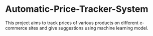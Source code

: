# Automatic-Price-Tracker-System
This project aims to track prices of various products on different e-commerce sites and give suggestions using machine learning model.
